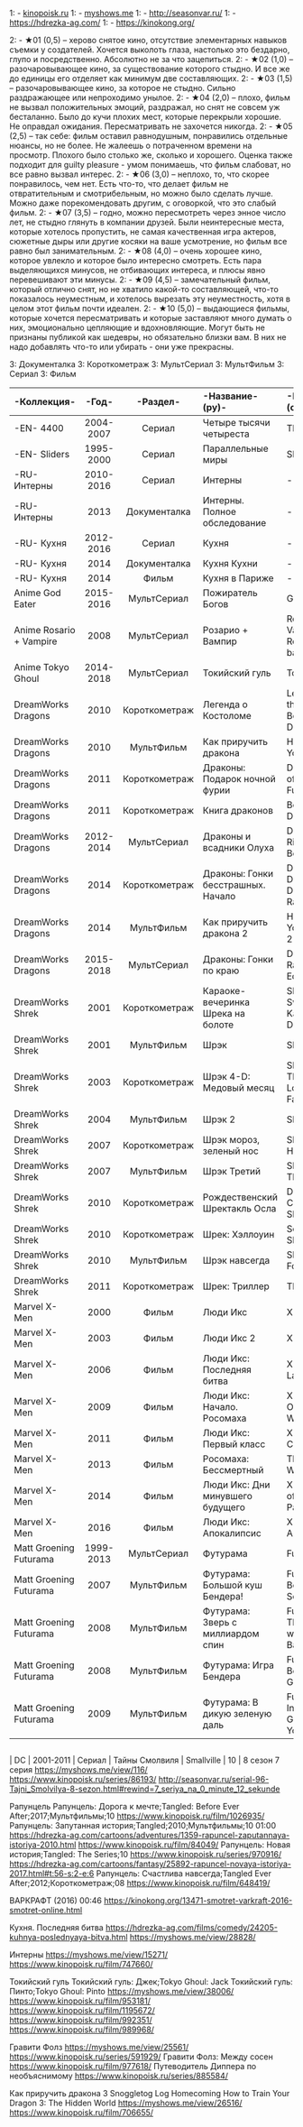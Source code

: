 1: - [kinopoisk.ru](https://www.kinopoisk.ru/user/2244732/)
1: - [myshows.me](https://myshows.me/annaburova89)
1: - http://seasonvar.ru/
1: - https://hdrezka-ag.com/
1: - https://kinokong.org/

2: - ★01 (0,5) – херово снятое кино, отсутствие элементарных навыков съемки у создателей. Хочется выколоть глаза, настолько это бездарно, глупо и посредственно. Абсолютно не за что зацепиться.
2: - ★02 (1,0) – разочаровывающее кино, за существование которого стыдно. И все же до единицы его отделяет как минимум две составляющих.
2: - ★03 (1,5) – разочаровывающее кино, за которое не стыдно. Сильно раздражающее или непроходимо унылое.
2: - ★04 (2,0) – плохо, фильм не вызвал положительных эмоций, раздражал, но снят не совсем уж бесталанно. Было до кучи плохих мест, которые перекрыли хорошие. Не оправдал ожидания. Пересматривать не захочется никогда.
2: - ★05 (2,5) – так себе: фильм оставил равнодушным, понравились отдельные нюансы, но не более. Не жалеешь о потраченном времени на просмотр. Плохого было столько же, сколько и хорошего. Оценка также подходит для guilty pleasure - умом понимаешь, что фильм слабоват, но все равно вызвал интерес.
2: - ★06 (3,0) – неплохо, то, что скорее понравилось, чем нет. Есть что-то, что делает фильм не отвратительным и смотрибельным, но можно было сделать лучше. Можно даже порекомендовать другим, с оговоркой, что это слабый фильм.
2: - ★07 (3,5) – годно, можно пересмотреть через энное число лет, не стыдно глянуть в компании друзей. Были неинтересные места, которые хотелось пропустить, не самая качественная игра актеров, сюжетные дыры или другие косяки на ваше усмотрение, но фильм все равно был занимательным.
2: - ★08 (4,0) – очень хорошее кино, которое увлекло и которое было интересно смотреть. Есть пара выделяющихся минусов, не отбивающих интереса, и плюсы явно перевешивают эти минусы.
2: - ★09 (4,5) – замечательный фильм, который отлично снят, но не хватило какой-то составляющей, что-то показалось неуместным, и хотелось вырезать эту неуместность, хотя в целом этот фильм почти идеален.
2: - ★10 (5,0) – выдающиеся фильмы, которые хочется пересматривать и которые заставляют много думать о них, эмоционально цепляющие и вдохновляющие. Могут быть не признаны публикой как шедевры, но обязательно близки вам. В них не надо добавлять что-то или убирать - они уже прекрасны.

3: Документалка
3: Короткометраж
3: МультСериал
3: МультФильм
3: Сериал
3: Фильм

|-Коллекция-|-Год-|-Раздел-|-Название-(ру)-|-Название-(оригинал)-|-Оценка-|
|:---|:---:|:---:|:---|:---|:---:|
| -EN- 4400 | 2004-2007 | Сериал | Четыре тысячи четыреста | The 4400 | 10 |
| -EN- Sliders | 1995-2000 | Сериал | Параллельные миры | Sliders | 10 |
| -RU- Интерны | 2010-2016 | Сериал | Интерны | -- | 10 |
| -RU- Интерны | 2013 | Документалка | Интерны. Полное обследование | -- | 10 |
| -RU- Кухня | 2012-2016 | Сериал | Кухня | -- | 10 |
| -RU- Кухня | 2014 | Документалка | Кухня Кухни | -- | 10 |
| -RU- Кухня | 2014 | Фильм | Кухня в Париже | -- | 9 |
| Anime God Eater | 2015-2016 | МультСериал | Пожиратель Богов | God Eater | 10 |
| Anime Rosario + Vampire | 2008 | МультСериал | Розарио + Вампир | Rosario + Vampire / Rozario to banpaia | 10 |
| Anime Tokyo Ghoul | 2014-2018 | МультСериал | Токийский гуль | Tokyo Ghoul | 10 |
| DreamWorks Dragons | 2010 | Короткометраж | Легенда о Костоломе | Legend of the Boneknapper Dragon | 8 |
| DreamWorks Dragons | 2010 | МультФильм | Как приручить дракона | How to Train Your Dragon | 10 |
| DreamWorks Dragons | 2011 | Короткометраж | Драконы: Подарок ночной фурии | Dragons: Gift of the Night Fury | 10 |
| DreamWorks Dragons | 2011 | Короткометраж | Книга драконов | Book of Dragons | 7 |
| DreamWorks Dragons | 2012-2014 | МультСериал | Драконы и всадники Олуха | Dragons: Riders of Berk | 9 |
| DreamWorks Dragons | 2014 | Короткометраж | Драконы: Гонки бесстрашных. Начало | Dragons: Dawn of the Dragon Racers | 9 |
| DreamWorks Dragons | 2014 | МультФильм | Как приручить дракона 2 | How to Train Your Dragon 2 | 10 |
| DreamWorks Dragons | 2015-2018 | МультСериал | Драконы: Гонки по краю | Dragons: Race to the Edge | 10 |
| DreamWorks Shrek | 2001 | Короткометраж | Караоке-вечеринка Шрека на болоте | Shrek in the Swamp Karaoke Dance Party | 7 |
| DreamWorks Shrek | 2001 | МультФильм | Шрэк | Shrek | 10 |
| DreamWorks Shrek | 2003 | Короткометраж | Шрэк 4-D: Медовый месяц | Shrek 4-D: The Ghost of Lord Farquaad | 5 |
| DreamWorks Shrek | 2004 | МультФильм | Шрэк 2 | Shrek 2 | 10 |
| DreamWorks Shrek | 2007 | Короткометраж | Шрэк мороз, зеленый нос | Shrek the Halls | 9 |
| DreamWorks Shrek | 2007 | МультФильм | Шрэк Третий | Shrek the Third | 10 |
| DreamWorks Shrek | 2010 | Короткометраж | Рождественский Шректакль Осла | Donkey's Christmas Shrektacular | 4 |
| DreamWorks Shrek | 2010 | Короткометраж | Шрек: Хэллоуин | Scared Shrekless | 9 |
| DreamWorks Shrek | 2010 | МультФильм | Шрэк навсегда | Shrek Forever After | 10 |
| DreamWorks Shrek | 2011 | Короткометраж | Шрек: Триллер | Thriller Night | 7 |
| Marvel X-Men | 2000 | Фильм | Люди Икс | X-Men | 10 |
| Marvel X-Men | 2003 | Фильм | Люди Икс 2 | X2 | 9 |
| Marvel X-Men | 2006 | Фильм | Люди Икс: Последняя битва | X-Men: The Last Stand | 8 |
| Marvel X-Men | 2009 | Фильм | Люди Икс: Начало. Росомаха | X-Men Origins: Wolverine | 8 |
| Marvel X-Men | 2011 | Фильм | Люди Икс: Первый класс | X-Men: First Class | 8 |
| Marvel X-Men | 2013 | Фильм | Росомаха: Бессмертный | The Wolverine | 6 |
| Marvel X-Men | 2014 | Фильм | Люди Икс: Дни минувшего будущего | X-Men: Days of Future Past | 6 |
| Marvel X-Men | 2016 | Фильм | Люди Икс: Апокалипсис | X-Men: Apocalypse | 8 |
| Matt Groening Futurama | 1999-2013 | МультСериал | Футурама | Futurama | 10 |
| Matt Groening Futurama | 2007 | МультФильм | Футурама: Большой куш Бендера! | Futurama: Bender's Big Score | 9 |
| Matt Groening Futurama | 2008 | МультФильм | Футурама: Зверь с миллиардом спин | Futurama: The Beast with a Billion Backs | 10 |
| Matt Groening Futurama | 2008 | МультФильм | Футурама: Игра Бендера | Futurama: Bender's Game | 10 |
| Matt Groening Futurama | 2009 | МультФильм | Футурама: В дикую зеленую даль | Futurama: Into the Wild Green Yonder | 9 |

## ###

  | DC | 2001-2011 | Сериал | Тайны Смолвиля | Smallville | 10 |
    8 сезон 7 серия
    https://myshows.me/view/116/
    https://www.kinopoisk.ru/series/86193/
    http://seasonvar.ru/serial-96-Tajni_Smolvilya-8-sezon.html#rewind=7_seriya_na_0_minute_12_sekunde

  Рапунцель
  Рапунцель: Дорога к мечте;Tangled: Before Ever After;2017;Мультфильмы;10
    https://www.kinopoisk.ru/film/1026935/
  Рапунцель: Запутанная история;Tangled;2010;Мультфильмы;10
    01:00
    https://hdrezka-ag.com/cartoons/adventures/1359-rapuncel-zaputannaya-istoriya-2010.html
    https://www.kinopoisk.ru/film/84049/
  Рапунцель: Новая история;Tangled: The Series;10
    https://www.kinopoisk.ru/series/970916/
    https://hdrezka-ag.com/cartoons/fantasy/25892-rapuncel-novaya-istoriya-2017.html#t:56-s:2-e:6
  Рапунцель: Счастлива навсегда;Tangled Ever After;2012;Короткометраж;08
    https://www.kinopoisk.ru/film/648419/

  ВАРКРАФТ (2016)
    00:46
    https://kinokong.org/13471-smotret-varkraft-2016-smotret-online.html

  Кухня. Последняя битва
    https://hdrezka-ag.com/films/comedy/24205-kuhnya-poslednyaya-bitva.html
    https://myshows.me/view/28828/

  Интерны
    https://myshows.me/view/15271/
    https://www.kinopoisk.ru/film/747660/

  Токийский гуль
  Токийский гуль: Джек;Tokyo Ghoul: Jack
  Токийский гуль: Пинто;Tokyo Ghoul: Pinto
    https://myshows.me/view/38006/
    https://www.kinopoisk.ru/film/953181/
    https://www.kinopoisk.ru/film/1195672/
    https://www.kinopoisk.ru/film/992351/
    https://www.kinopoisk.ru/film/989968/

  Гравити Фолз
    https://myshows.me/view/25561/
    https://www.kinopoisk.ru/series/591929/
  Гравити Фолз: Между сосен
    https://www.kinopoisk.ru/film/977618/
  Путеводитель Диппера по необъяснимому
    https://www.kinopoisk.ru/series/885584/

  Как приручить дракона 3
  Snoggletog Log
  Homecoming
  How to Train Your Dragon 3: The Hidden World
    https://myshows.me/view/26516/
    https://www.kinopoisk.ru/film/706655/

